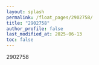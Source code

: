 ```yaml
---
layout: splash
permalink: /float_pages/2902758/
title: "2902758"
author_profile: false
last_modified_at: 2025-06-13
toc: false
---
```

 
2902758
